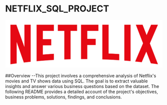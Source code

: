# NETFLIX_SQL_PROJECT

![NETFLIX_LOGO](https://github.com/HARSHMEET22/NETFLIX_SQL_PROJECT/blob/main/logo.png)

##Overview
--This project involves a comprehensive analysis of Netflix's movies and TV shows data using SQL. The goal is to extract valuable insights and answer various business questions based on the dataset. The following README provides a detailed account of the project's objectives, business problems, solutions, findings, and conclusions.
